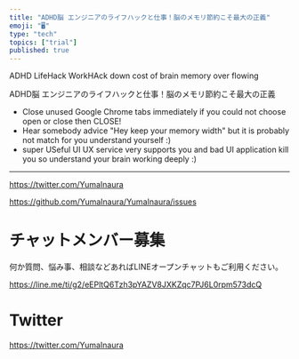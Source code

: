 ```yaml
---
title: "ADHD脳 エンジニアのライフハックと仕事！脳のメモリ節約こそ最大の正義"
emoji: "🖥"
type: "tech"
topics: ["trial"]
published: true
---
```


ADHD LifeHack WorkHAck down cost of brain memory over flowing

ADHD脳 エンジニアのライフハックと仕事！脳のメモリ節約こそ最大の正義

- Close unused Google Chrome tabs immediately if you could not choose open or close then CLOSE!
- Hear somebody advice "Hey keep your memory width" but it is probably not match for you understand yourself :)
- super USeful UI UX service very supports you and bad UI application kill you so understand your brain working deeply :)


---

https://twitter.com/YumaInaura

https://github.com/YumaInaura/YumaInaura/issues












<!-- Update From Qiita API -->

# チャットメンバー募集


何か質問、悩み事、相談などあればLINEオープンチャットもご利用ください。

https://line.me/ti/g2/eEPltQ6Tzh3pYAZV8JXKZqc7PJ6L0rpm573dcQ





# Twitter


https://twitter.com/YumaInaura


<!-- Update From Qiita API -->


